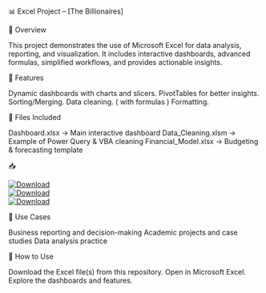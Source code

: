 📊 Excel Project – [The Billionaires]

📌 Overview

This project demonstrates the use of Microsoft Excel for data analysis, reporting, and visualization. It includes interactive dashboards, advanced formulas, simplified workflows, and provides actionable insights.

🚀 Features

Dynamic dashboards with charts and slicers.
PivotTables for better insights.
Sorting/Merging.
Data cleaning. ( with formulas )
Formatting.

📂 Files Included

Dashboard.xlsx → Main interactive dashboard
Data_Cleaning.xlsm → Example of Power Query & VBA cleaning
Financial_Model.xlsx → Budgeting & forecasting template

📥 

[![Download](https://img.shields.io/badge/⬇️_Download-Cleaned_Data.xlsx-blue)](./Clean_Data.xlsx)  
[![Download](https://img.shields.io/badge/⬇️_Download-Analysis_or_Pivot_Tables.xlsx-green)](./Analysis_or_Pivot_Tables.xlsx)  
[![Download](https://img.shields.io/badge/⬇️_Download-Dashboard.xlsx-orange)](./Dashboard.xlsx)  


🎯 Use Cases

Business reporting and decision-making
Academic projects and case studies
Data analysis practice

📖 How to Use

Download the Excel file(s) from this repository.
Open in Microsoft Excel.
Explore the dashboards and features.
